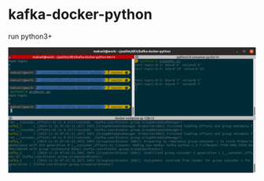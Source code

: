 # kafka-docker-python

run python3+

![looks like this](https://github.com/makseli/kafka-docker-python/blob/master/terminal.png) 
